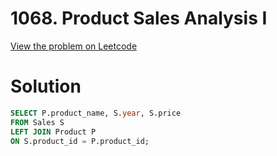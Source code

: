# 1068. Product Sales Analysis I


[View the problem on Leetcode](https://leetcode.com/problems/product-sales-analysis-i/description/)

# Solution 

```sql
SELECT P.product_name, S.year, S.price
FROM Sales S
LEFT JOIN Product P
ON S.product_id = P.product_id;
```
